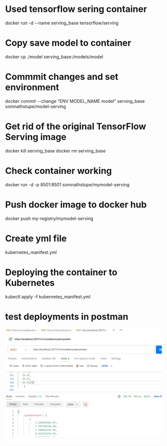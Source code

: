 
# Used tensorflow sering container 
docker run -d --name serving_base tensorflow/serving

# Copy save model to container 
docker cp ./model serving_base:/models/model

# Commmit changes and set environment
docker commit --change "ENV MODEL_NAME model" serving_base somnathstupe/model-serving

# Get rid of the original TensorFlow Serving image
docker kill serving_base
docker rm serving_base

# Check container working 
docker run -d -p 8501:8501 somnathstupe/mymodel-serving

<!-- {
    "model_version_status": [
        {
            "version": "1",
            "state": "AVAILABLE",
            "status": {
                "error_code": "OK",
                "error_message": ""
            }
        }
    ]
} -->


#  Push docker image to docker hub
docker push my-registry/mymodel-serving

# Create yml file 
kubernetes_manifest.yml

# Deploying the container to Kubernetes
kubectl apply -f kubernetes_manifest.yml


# test deployments in postman 
![alt text](image-1.png)

